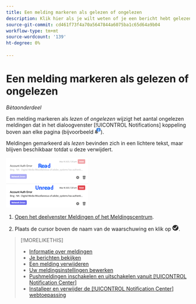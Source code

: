 ```yaml
---
title: Een melding markeren als gelezen of ongelezen
description: Klik hier als je wilt weten of je een bericht hebt gelezen of niet.
source-git-commit: cd461f73f4a70a5647844a6075ba1c65d64a9b04
workflow-type: tm+mt
source-wordcount: '139'
ht-degree: 0%

---
```


# Een melding markeren als gelezen of ongelezen

*Bètaonderdeel*

Een melding markeren als *lezen* of *ongelezen* wijzigt het aantal ongelezen meldingen dat in het dialoogvenster [!UICONTROL Notifications] koppeling boven aan elke pagina (bijvoorbeeld ![Meldingspictogram met teller voor ongelezen meldingen](/help/search-social-commerce/assets/notifications-unread.png "Meldingspictogram met teller voor ongelezen meldingen")).

Meldingen gemarkeerd als *lezen* bevinden zich in een lichtere tekst, maar blijven beschikbaar totdat u deze verwijdert.

![Meldingen lezen en onlezen](/help/search-social-commerce/assets/notifications-read-vs-unread.png "Meldingen lezen en onlezen")

1. [Open het deelvenster Meldingen of het Meldingscentrum](notification-view.md).

1. Plaats de cursor boven de naam van de waarschuwing en klik op ![Markeren als gelezen of Ongelezen](/help/search-social-commerce/assets/notifications-read-unread.png "Markeren als gelezen of Ongelezen").

>[!MORELIKETHIS]
>
>* [Informatie over meldingen](/help/search-social-commerce/notifications/notification-about.md)
>* [Je berichten bekijken](notification-view.md)
>* [Een melding verwijderen](notification-delete.md)
>* [Uw meldingsinstellingen bewerken](notification-edit.md)
>* [Pushmeldingen inschakelen en uitschakelen vanuit [!UICONTROL Notification Center]](notifications-push-enable-disable.md)
>* [Installeer en verwijder de [!UICONTROL Notification Center] webtoepassing](notification-app-install-uninstall.md)

